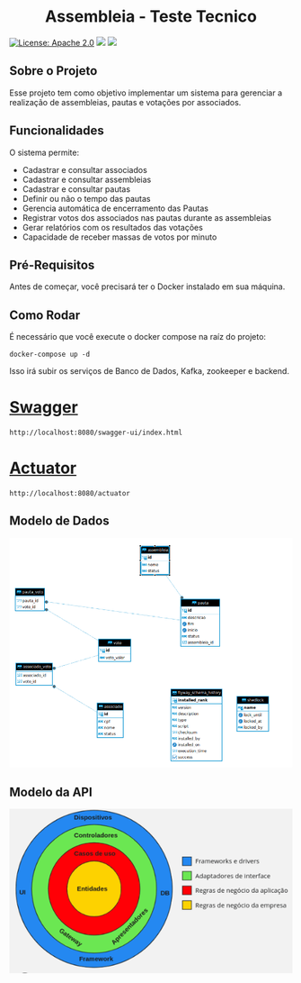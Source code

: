 <p align="center">
  <h1 align="center">Assembleia - Teste Tecnico</h1>
</p>

<p align="center">

[![License: Apache 2.0](https://img.shields.io/badge/License-Apache%202.0-blue.svg)](https://opensource.org/licenses/Apache-2.0)
<img src="https://img.shields.io/badge/Version-1.0.0-brightgreen.svg"/>
<img src="https://img.shields.io/badge/PRs-welcome-brightgreen.svg"/>
</p>

## Sobre o Projeto

Esse projeto tem como objetivo implementar um sistema para gerenciar a realização de assembleias, pautas e votações por associados.

## Funcionalidades

O sistema permite:

- Cadastrar e consultar associados
- Cadastrar e consultar assembleias
- Cadastrar  e consultar pautas
- Definir ou não o tempo das pautas
- Gerencia automática de encerramento das Pautas
- Registrar votos dos associados nas pautas durante as assembleias
- Gerar relatórios com os resultados das votações
- Capacidade de receber massas de votos por minuto

## Pré-Requisitos

Antes de começar, você precisará ter o Docker instalado em sua máquina.<br>

## Como Rodar

É necessário que você execute o docker compose na raíz do projeto:
`````
docker-compose up -d
`````
Isso irá subir os serviços de Banco de Dados, Kafka, zookeeper e backend.<br>

# [Swagger](http://localhost:8080/swagger-ui/index.html)
`````
http://localhost:8080/swagger-ui/index.html
`````
# [Actuator](http://localhost:8080/actuator)
`````
http://localhost:8080/actuator
`````

## Modelo de Dados
![banco.png](banco.png)

## Modelo da API
![clean.png](clean.png)


